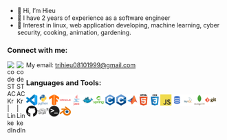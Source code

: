 - 👋 Hi, I’m Hieu
- 👀 I have 2 years of experience as a software engineer
- 🌱 Interest in linux, web application developing, machine learning, cyber security, cooking, animation, gardening.

### Connect with me:
[<img align="left" alt="codeSTACKr | LinkedIn" width="22px" src="https://cdn.jsdelivr.net/npm/simple-icons@v3/icons/linkedin.svg"/>](https://www.linkedin.com/in/hieunguyen810/)
[<img align="left" alt="codeSTACKr | LinkedIn" width="22px" src="https://cdn.jsdelivr.net/npm/simple-icons@3.13.0/icons/instagram.svg"/>](https://www.instagram.com/__hieunguyen810__/) 
My email: trihieu08101999@gmail.com
### Languages and Tools:

<img align="left" alt="Visual Studio Code" width="26px" src="https://raw.githubusercontent.com/github/explore/80688e429a7d4ef2fca1e82350fe8e3517d3494d/topics/visual-studio-code/visual-studio-code.png" />
<img align="left" alt="Python" width="26px" src="https://github.com/devicons/devicon/blob/master/icons/python/python-original-wordmark.svg" /><img align="left" alt="Tensorflow" width="26px" src="https://github.com/devicons/devicon/blob/master/icons/tensorflow/tensorflow-original.svg" />
<img align="left" alt="Oracle" width="26px" src="https://github.com/devicons/devicon/blob/master/icons/oracle/oracle-original.svg" />
<img align="left" alt="Java" width="26px" src="https://github.com/devicons/devicon/blob/master/icons/java/java-original-wordmark.svg" /><img align="left" alt="Java" width="26px" src="https://github.com/devicons/devicon/blob/master/icons/docker/docker-original.svg" />
<img align="left" alt="Spring Boot" width="26px" src="https://github.com/devicons/devicon/blob/master/icons/spring/spring-original-wordmark.svg" />
<img align="left" alt="C" width="26px" src="https://github.com/devicons/devicon/blob/master/icons/c/c-original.svg" />
<img align="left" alt="Cpp" width="26px" src="https://github.com/devicons/devicon/blob/master/icons/cplusplus/cplusplus-original.svg" />
<img align="left" alt="Matlab" width="26px" src="https://github.com/devicons/devicon/blob/master/icons/matlab/matlab-original.svg" />
<img align="left" alt="HTML5" width="26px" src="https://raw.githubusercontent.com/github/explore/80688e429a7d4ef2fca1e82350fe8e3517d3494d/topics/html/html.png" />
<img align="left" alt="CSS3" width="26px" src="https://raw.githubusercontent.com/github/explore/80688e429a7d4ef2fca1e82350fe8e3517d3494d/topics/css/css.png" />
<img align="left" alt="JavaScript" width="26px" src="https://raw.githubusercontent.com/github/explore/80688e429a7d4ef2fca1e82350fe8e3517d3494d/topics/javascript/javascript.png" />
<img align="left" alt="SQL" width="26px" src="https://raw.githubusercontent.com/github/explore/80688e429a7d4ef2fca1e82350fe8e3517d3494d/topics/sql/sql.png" />
<img align="left" alt="MySQL" width="26px" src="https://raw.githubusercontent.com/github/explore/80688e429a7d4ef2fca1e82350fe8e3517d3494d/topics/mysql/mysql.png" />
<img align="left" alt="MongoDB" width="26px" src="https://github.com/devicons/devicon/blob/master/icons/mongodb/mongodb-original-wordmark.svg" />
<img align="left" alt="Git" width="26px" src="https://raw.githubusercontent.com/github/explore/80688e429a7d4ef2fca1e82350fe8e3517d3494d/topics/git/git.png" />
<img align="left" alt="GitHub" width="26px" src="https://raw.githubusercontent.com/github/explore/78df643247d429f6cc873026c0622819ad797942/topics/github/github.png" />
<img align="left" alt="SVN" width="26px" src="https://github.com/devicons/devicon/blob/master/icons/tortoisegit/tortoisegit-line.svg" />
<img align="left" alt="Terminal" width="26px" src="https://raw.githubusercontent.com/github/explore/80688e429a7d4ef2fca1e82350fe8e3517d3494d/topics/terminal/terminal.png" />
<img align="left" alt="Blender" width="26px" src="https://github.com/devicons/devicon/blob/master/icons/blender/blender-original.svg" />
<br />
<br />
<!---
hieunguyen810/hieunguyen810 is a ✨ special ✨ repository because its `README.md` (this file) appears on your GitHub profile.
You can click the Preview link to take a look at your changes.
--->
